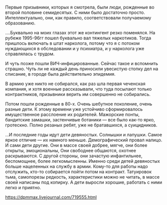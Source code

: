 Первые призывники, которых я смотрела, были люди, рожденные во второй половине семидесятых. С ними было достаточно просто. Интеллектуально, они, как правило, соответствовали получаемому образованию.

....Буквально на моих глазах этот же контингент резко поменялся. На рубеже 1995-96гг пошел буквально вал тяжелых наркотиков. Тогда пришлось включать в штат нарколога, потому что я с потоком нуждающихся в обследовании и у психиатра, и у нарколога уже справлялась с трудом.

И чуть позже пошли ВИЧ-инфицированные. Сейчас такое и вспомнить страшно. Чуть ли не каждый день приносили увесистую стопку дел на списание, в городе была действительно эпидемия.

В армию уже никто не собирался, как раз шла первая чеченская компания, и хотя военные рассказывали, что туда посылают только контрактников, призывники верить им совершенно не собирались.

Потом пошли рожденные в 80-х. Очень шебутное поколение, очень разные дети. К этому времени уже устойчиво сформировалось имущественное расслоение их родителей. Мажорские понты, бандитские замашки, застенчивые ботаники — все было как-то ярко, гротескно. Полно резаных ребят, уже не братавшихся, а суицидников.

...И последние годы идут дети девяностых. Солнышки и лапушки. Самое яркое отличие — их намного меньше. Демографический провал налицо. И сами дети другие. Они в массе своей добрее, мягче, они более открыты, эмоциональны, Они свободнее общаются, охотнее раскрываются. С другой стороны, они зачастую инфантильнее, беспомощнее, более легкомысленны. Именно среди детей девяностых больше нацеленных на службу в армии. Кому-то для работы надо отслужить, кто-то собирается пойти потом на контракт. Татуировок тьма, самопорезы редкость, характеристики можно не читать, в массе своей написаны под копирку. А дети выросли хорошие, работать с ними легко и приятно.

https://dpmmax.livejournal.com/719555.html